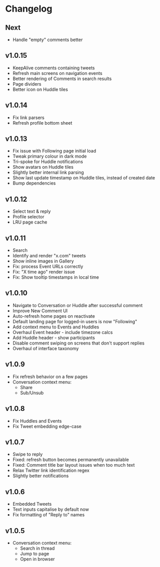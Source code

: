 # Changelog

## Next
- Handle "empty" comments better

## v1.0.15
- KeepAlive comments containing tweets
- Refresh main screens on navigation events
- Better rendering of Comments in search results
- Page dividers
- Better icon on Huddle tiles

## v1.0.14
- Fix link parsers
- Refresh profile bottom sheet

## v1.0.13
- Fix issue with Following page initial load
- Tweak primary colour in dark mode
- Tri-spoke for Huddle notifications
- Show avatars on Huddle tiles
- Slightly better internal link parsing
- Show last update timestamp on Huddle tiles, instead of created date
- Bump dependencies

## v1.0.12
- Select text & reply
- Profile selector
- LRU page cache

## v1.0.11
- Search
- Identify and render "x.com" tweets
- Show inline images in Gallery
- Fix: process Event URLs correctly
- Fix: "X time ago" render issue
- Fix: Show tooltip timestamps in local time

## v1.0.10
- Navigate to Conversation or Huddle after successful comment
- Improve New Comment UI
- Auto-refresh home pages on reactivate
- Default landing page for logged-in users is now "Following"
- Add context menu to Events and Huddles
- Overhaul Event header - include timezone calcs
- Add Huddle header - show participants
- Disable comment swiping on screens that don't support replies
- Overhaul of interface taxonomy

## v1.0.9
- Fix refresh behavior on a few pages
- Conversation context menu:
  - Share
  - Sub/Unsub

## v1.0.8
- Fix Huddles and Events
- Fix Tweet embedding edge-case

## v1.0.7
- Swipe to reply
- Fixed: refresh button becomes permanently unavailable
- Fixed: Comment title bar layout issues when too much text
- Relax Twitter link identification regex
- Slightly better notifications

## v1.0.6
- Embedded Tweets
- Text inputs capitalise by default now
- Fix formatting of "Reply to" names

## v1.0.5
- Conversation context menu:
  - Search in thread
  - Jump to page
  - Open in browser

